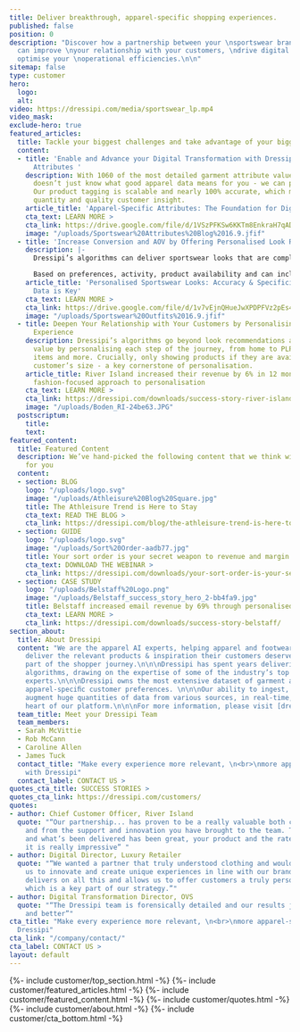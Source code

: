 ```yaml
---
title: Deliver breakthrough, apparel-specific shopping experiences.
published: false
position: 0
description: "Discover how a partnership between your \nsportswear brand and Dressipi
  can improve \nyour relationship with your customers, \ndrive digital growth, and
  optimise your \noperational efficiencies.\n\n"
sitemap: false
type: customer
hero:
  logo: 
  alt: 
video: https://dressipi.com/media/sportswear_lp.mp4
video_mask: 
exclude-hero: true
featured_articles:
  title: Tackle your biggest challenges and take advantage of your biggest opportunities
  content:
  - title: 'Enable and Advance your Digital Transformation with Dressipi’s Apparel-Specific
      Attributes '
    description: With 1060 of the most detailed garment attribute values, Dressipi
      doesn’t just know what good apparel data means for you - we can produce it.
      Our product tagging is scalable and nearly 100% accurate, which means higher
      quantity and quality customer insight.
    article_title: 'Apparel-Specific Attributes: The Foundation for Digital Transformation'
    cta_text: LEARN MORE >
    cta_link: https://drive.google.com/file/d/1VSzPFKSw6KKTm8EnkraH7qAD9FuHgWex/view
    image: "/uploads/Sportswear%20Attributes%20Blog%2016.9.jfif"
  - title: 'Increase Conversion and AOV by Offering Personalised Look Recommendations '
    description: |-
      Dressipi’s algorithms can deliver sportswear looks that are completely automated, completely personalised, and always on-brand. Looks are comprised of different product types, starting from different product types, for different activities and sports to show the versatility of the product.

      Based on preferences, activity, product availability and can include items the consumer already owns.
    article_title: 'Personalised Sportswear Looks: Accuracy & Specificity of Garment
      Data is Key'
    cta_text: LEARN MORE >
    cta_link: https://drive.google.com/file/d/1v7vEjnQHueJwXPDPFVz2pEs4bQ__1wci/view
    image: "/uploads/Sportswear%20Outfits%2016.9.jfif"
  - title: Deepen Your Relationship with Your Customers by Personalising the Entire
      Experience
    description: Dressipi’s algorithms go beyond look recommendations and create exponential
      value by personalising each step of the journey, from home to PLPs to similar
      items and more. Crucially, only showing products if they are available in the
      customer’s size - a key cornerstone of personalisation.
    article_title: River Island increased their revenue by 6% in 12 months with Dressipi’s
      fashion-focused approach to personalisation
    cta_text: LEARN MORE >
    cta_link: https://dressipi.com/downloads/success-story-river-island/
    image: "/uploads/Boden_RI-24be63.JPG"
  postscriptum:
    title: 
    text: 
featured_content:
  title: Featured Content
  description: We’ve hand-picked the following content that we think will be relevant
    for you
  content:
  - section: BLOG
    logo: "/uploads/logo.svg"
    image: "/uploads/Athleisure%20Blog%20Square.jpg"
    title: The Athleisure Trend is Here to Stay
    cta_text: READ THE BLOG >
    cta_link: https://dressipi.com/blog/the-athleisure-trend-is-here-to-stay/
  - section: GUIDE
    logo: "/uploads/logo.svg"
    image: "/uploads/Sort%20Order-aadb77.jpg"
    title: Your sort order is your secret weapon to revenue and margin growth
    cta_text: DOWNLOAD THE WEBINAR >
    cta_link: https://dressipi.com/downloads/your-sort-order-is-your-secret-weapon-to-success/
  - section: CASE STUDY
    logo: "/uploads/Belstaff%20Logo.png"
    image: "/uploads/Belstaff_success_story_hero_2-bb4fa9.jpg"
    title: Belstaff increased email revenue by 69% through personalised recommendations
    cta_text: LEARN MORE >
    cta_link: https://dressipi.com/downloads/success-story-belstaff/
section_about:
  title: About Dressipi
  content: "We are the apparel AI experts, helping apparel and footwear retailers
    deliver the relevant products & inspiration their customers deserve, across every
    part of the shopper journey.\n\n\nDressipi has spent years delivering apparel-speciﬁc
    algorithms, drawing on the expertise of some of the industry’s top stylists and
    experts.\n\n\nDressipi owns the most extensive dataset of garment attributes and
    apparel-speciﬁc customer preferences. \n\n\nOur ability to ingest, cleanse, and
    augment huge quantities of data from various sources, in real-time, is at the
    heart of our platform.\n\n\nFor more information, please visit [dressipi.com](/).\n"
  team_title: Meet your Dressipi Team
  team_members:
  - Sarah McVittie
  - Rob McCann
  - Caroline Allen
  - James Tuck
  contact_title: "Make every experience more relevant, \n<br>\nmore apparel-specific
    with Dressipi"
  contact_label: CONTACT US >
quotes_cta_title: SUCCESS STORIES >
quotes_cta_link: https://dressipi.com/customers/
quotes:
- author: Chief Customer Officer, River Island
  quote: "“Our partnership... has proven to be a really valuable both commercially
    and from the support and innovation you have brought to the team. The roadmap
    and what’s been delivered has been great, your product and the rate you’re evolving
    it is really impressive” "
- author: Digital Director, Luxury Retailer
  quote: "“We wanted a partner that truly understood clothing and would work with
    us to innovate and create unique experiences in line with our brand DNA. Dressipi
    delivers on all this and allows us to offer customers a truly personalised experience,
    which is a key part of our strategy.”"
- author: Digital Transformation Director, OVS
  quote: "“The Dressipi team is forensically detailed and our results just get better
    and better”"
cta_title: "Make every experience more relevant, \n<br>\nmore apparel-specific with
  Dressipi"
cta_link: "/company/contact/"
cta_label: CONTACT US >
layout: default
---
```


{%- include customer/top_section.html -%}
{%- include customer/featured_articles.html -%}
{%- include customer/featured_content.html -%}
{%- include customer/quotes.html -%}
{%- include customer/about.html -%}
{%- include customer/cta_bottom.html -%}